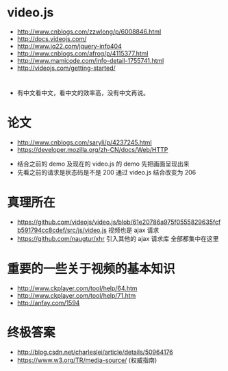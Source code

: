 # video.js
+ http://www.cnblogs.com/zzwlong/p/6008846.html
+ http://docs.videojs.com/
+ http://www.jq22.com/jquery-info404
+ http://www.cnblogs.com/afrog/p/4115377.html
+ http://www.mamicode.com/info-detail-1755741.html
+ http://videojs.com/getting-started/
#
* 有中文看中文，看中文的效率高，没有中文再说。

# 论文
+ http://www.cnblogs.com/saryli/p/4237245.html
+ https://developer.mozilla.org/zh-CN/docs/Web/HTTP
* 结合之前的 demo 及现在的 video.js 的 demo 先把画面呈现出来
* 先看之前的请求是状态码是不是 200 通过 video.js 结合改变为 206

# 真理所在
+ https://github.com/videojs/video.js/blob/61e20786a975f0555829635fcfb591794cc8cdef/src/js/video.js 视频也是 ajax 请求
+ https://github.com/naugtur/xhr 引入其他的 ajax 请求库
全部都集中在这里

# 重要的一些关于视频的基本知识
+ http://www.ckplayer.com/tool/help/64.htm
+ http://www.ckplayer.com/tool/help/71.htm
+ http://anfay.com/1594

# 终极答案
+ http://blog.csdn.net/charleslei/article/details/50964176
+ https://www.w3.org/TR/media-source/ (权威指南)
